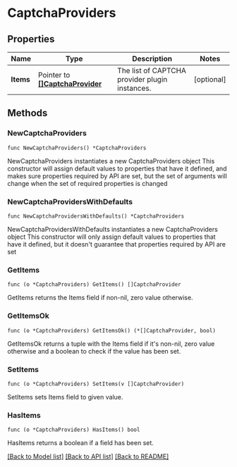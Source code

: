 # CaptchaProviders

## Properties

Name | Type | Description | Notes
------------ | ------------- | ------------- | -------------
**Items** | Pointer to [**[]CaptchaProvider**](CaptchaProvider.md) | The list of CAPTCHA provider plugin instances. | [optional] 

## Methods

### NewCaptchaProviders

`func NewCaptchaProviders() *CaptchaProviders`

NewCaptchaProviders instantiates a new CaptchaProviders object
This constructor will assign default values to properties that have it defined,
and makes sure properties required by API are set, but the set of arguments
will change when the set of required properties is changed

### NewCaptchaProvidersWithDefaults

`func NewCaptchaProvidersWithDefaults() *CaptchaProviders`

NewCaptchaProvidersWithDefaults instantiates a new CaptchaProviders object
This constructor will only assign default values to properties that have it defined,
but it doesn't guarantee that properties required by API are set

### GetItems

`func (o *CaptchaProviders) GetItems() []CaptchaProvider`

GetItems returns the Items field if non-nil, zero value otherwise.

### GetItemsOk

`func (o *CaptchaProviders) GetItemsOk() (*[]CaptchaProvider, bool)`

GetItemsOk returns a tuple with the Items field if it's non-nil, zero value otherwise
and a boolean to check if the value has been set.

### SetItems

`func (o *CaptchaProviders) SetItems(v []CaptchaProvider)`

SetItems sets Items field to given value.

### HasItems

`func (o *CaptchaProviders) HasItems() bool`

HasItems returns a boolean if a field has been set.


[[Back to Model list]](../README.md#documentation-for-models) [[Back to API list]](../README.md#documentation-for-api-endpoints) [[Back to README]](../README.md)


